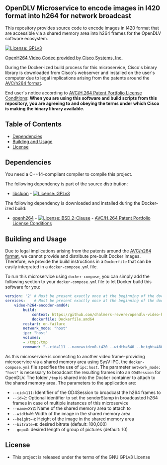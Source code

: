 ## OpenDLV Microservice to encode images in I420 format into h264 for network broadcast

This repository provides source code to encode images in I420 format that are accessible
via a shared memory area into h264 frames for the OpenDLV software ecosystem.

[![License: GPLv3](https://img.shields.io/badge/license-GPL--3-blue.svg
)](https://www.gnu.org/licenses/gpl-3.0.txt)

[OpenH264 Video Codec provided by Cisco Systems, Inc.](https://www.openh264.org/faq.html)

During the Docker-ized build process for this microservice, Cisco's binary
library is downloaded from Cisco's webserver and installed on the user's
computer due to legal implications arising from the patents around the [AVC/h264 format](http://www.mpegla.com/main/programs/avc/pages/intro.aspx).

End user's notice according to [AVC/H.264 Patent Portfolio License Conditions](https://www.openh264.org/BINARY_LICENSE.txt):
**When you are using this software and build scripts from this repository, you are agreeing to and obeying the terms under which Cisco is making the binary library available.**


## Table of Contents
* [Dependencies](#dependencies)
* [Building and Usage](#building-and-usage)
* [License](#license)


## Dependencies
You need a C++14-compliant compiler to compile this project.

The following dependency is part of the source distribution:
* [libcluon](https://github.com/chrberger/libcluon) - [![License: GPLv3](https://img.shields.io/badge/license-GPL--3-blue.svg
)](https://www.gnu.org/licenses/gpl-3.0.txt)

The following dependency is downloaded and installed during the Docker-ized build:
* [openh264](https://www.openh264.org/index.html) - [![License: BSD 2-Clause](https://img.shields.io/badge/License-BSD%202--Clause-blue.svg)](https://opensource.org/licenses/BSD-2-Clause) - [AVC/H.264 Patent Portfolio License Conditions](https://www.openh264.org/BINARY_LICENSE.txt)

## Building and Usage
Due to legal implications arising from the patents around the [AVC/h264 format](http://www.mpegla.com/main/programs/avc/pages/intro.aspx),
we cannot provide and distribute pre-built Docker images. Therefore, we provide
the build instructions in a `Dockerfile` that can be easily integrated in a
`docker-compose.yml` file.

To run this microservice using `docker-compose`, you can simply add the following
section to your `docker-compose.yml` file to let Docker build this software for you:

```yml
version: '2' # Must be present exactly once at the beginning of the docker-compose.yml file
services:    # Must be present exactly once at the beginning of the docker-compose.yml file
    video-h264-encoder-amd64:
        build:
            context: https://github.com/chalmers-revere/opendlv-video-h264-encoder.git#v0.0.1
            dockerfile: Dockerfile.amd64
        restart: on-failure
        network_mode: "host"
        ipc: "host"
        volumes:
        - /tmp:/tmp
        command: "--cid=111 --name=video0.i420 --width=640 --height=480"
```

As this microservice is connecting to another video frame-providing microservice
via a shared memory area using SysV IPC, the `docker-compose.yml` file specifies
the use of `ipc:host`. The parameter `network_mode: "host"` is necessary to
broadcast the resulting frames into an `OD4Session` for OpenDLV. The folder
`/tmp` is shared into the Docker container to attach to the shared memory area.
The parameters to the application are:

* `--cid=111`: Identifier of the OD4Session to broadcast the h264 frames to
* `--id=2`: Optional identifier to set the senderStamp in broadcasted h264 frames in case of multiple instances of this microservice
* `--name=XYZ`: Name of the shared memory area to attach to
* `--width=W`: Width of the image in the shared memory area
* `--height=H`: Height of the image in the shared memory area
* `--bitrate=B`: desired bitrate (default: 100,000)
* `--gop=G`: desired length of group of pictures (default: 10)


## License

* This project is released under the terms of the GNU GPLv3 License


